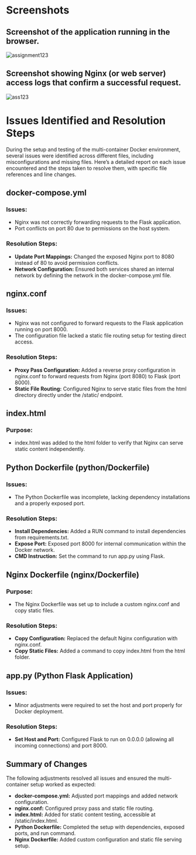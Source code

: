 # Screenshots

## Screenshot of the application running in the browser.
![assignment123](https://github.com/user-attachments/assets/d09dbed8-6435-425f-ad54-4cea995523f1)

## Screenshot showing Nginx (or web server) access logs that confirm a successful request.
![ass123](https://github.com/user-attachments/assets/08174270-ed34-4c0e-b488-6b22c36fbf2d)


# Issues Identified and Resolution Steps

During the setup and testing of the multi-container Docker environment, several issues were identified across different files, including misconfigurations and missing files. Here’s a detailed report on each issue encountered and the steps taken to resolve them, with specific file references and line changes.

## docker-compose.yml
### Issues:
- Nginx was not correctly forwarding requests to the Flask application.
- Port conflicts on port 80 due to permissions on the host system.

### Resolution Steps:
- **Update Port Mappings:** Changed the exposed Nginx port to 8080 instead of 80 to avoid permission conflicts.
- **Network Configuration:** Ensured both services shared an internal network by defining the network in the docker-compose.yml file.

## nginx.conf
### Issues:
- Nginx was not configured to forward requests to the Flask application running on port 8000.
- The configuration file lacked a static file routing setup for testing direct access.

### Resolution Steps:
- **Proxy Pass Configuration:** Added a reverse proxy configuration in nginx.conf to forward requests from Nginx (port 8080) to Flask (port 8000).
- **Static File Routing:** Configured Nginx to serve static files from the html directory directly under the /static/ endpoint.

## index.html
### Purpose:
- index.html was added to the html folder to verify that Nginx can serve static content independently.

## Python Dockerfile (python/Dockerfile)
### Issues:
- The Python Dockerfile was incomplete, lacking dependency installations and a properly exposed port.

### Resolution Steps:
- **Install Dependencies:** Added a RUN command to install dependencies from requirements.txt.
- **Expose Port:** Exposed port 8000 for internal communication within the Docker network.
- **CMD Instruction:** Set the command to run app.py using Flask.

## Nginx Dockerfile (nginx/Dockerfile)
### Purpose:
- The Nginx Dockerfile was set up to include a custom nginx.conf and copy static files.

### Resolution Steps:
- **Copy Configuration:** Replaced the default Nginx configuration with nginx.conf.
- **Copy Static Files:** Added a command to copy index.html from the html folder.

## app.py (Python Flask Application)
### Issues:
- Minor adjustments were required to set the host and port properly for Docker deployment.

### Resolution Steps:
- **Set Host and Port:** Configured Flask to run on 0.0.0.0 (allowing all incoming connections) and port 8000.

## Summary of Changes
The following adjustments resolved all issues and ensured the multi-container setup worked as expected:
- **docker-compose.yml:** Adjusted port mappings and added network configuration.
- **nginx.conf:** Configured proxy pass and static file routing.
- **index.html:** Added for static content testing, accessible at /static/index.html.
- **Python Dockerfile:** Completed the setup with dependencies, exposed ports, and run command.
- **Nginx Dockerfile:** Added custom configuration and static file serving setup.
